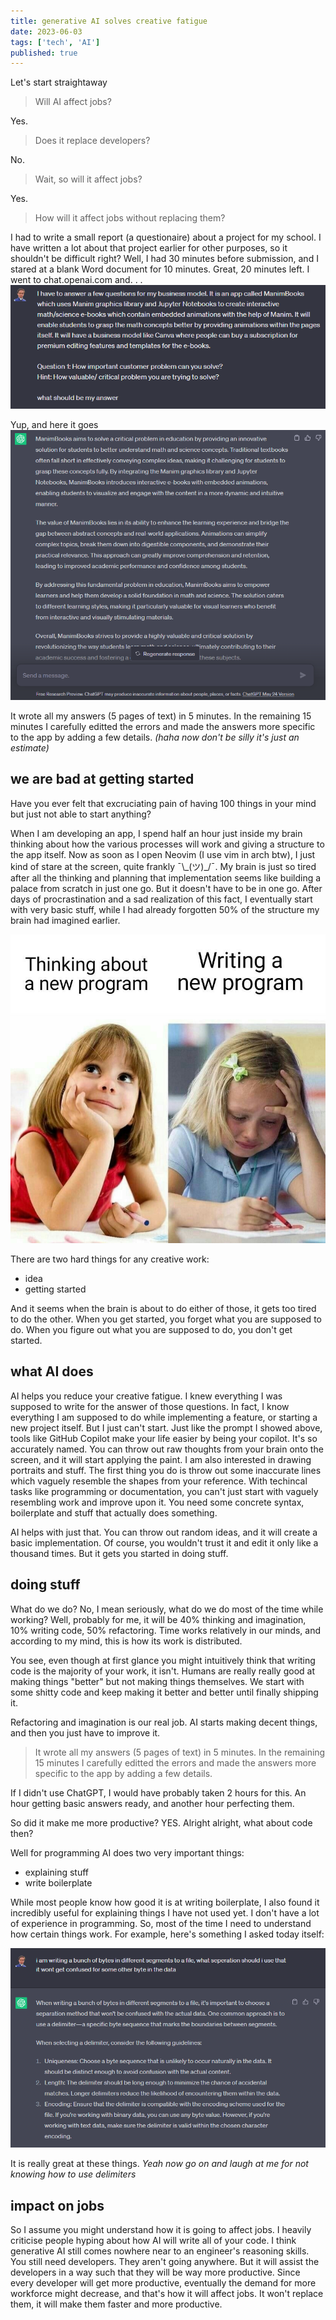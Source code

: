 ```yaml
---
title: generative AI solves creative fatigue
date: 2023-06-03
tags: ['tech', 'AI']
published: true
---
```


Let's start straightaway

> Will AI affect jobs?

Yes.

>Does it replace developers?

No.

>Wait, so will it affect jobs?

Yes. 

>How will it affect jobs without replacing them?

I had to write a small report (a questionaire) about a project for my school. I have written a lot about that project earlier for other purposes, so it shouldn't be difficult right? Well, I had 30 minutes before submission, and I stared at a blank Word document for 10 minutes. Great, 20 minutes left. I went to chat.openai.com and. . .
![chatgpt prompt](./proompt.png)

Yup, and here it goes ![chatgpt generated answer](./answer.png)

It wrote all my answers (5 pages of text) in 5 minutes. In the remaining 15 minutes I carefully editted the errors and made the answers more specific to the app by adding a few details. *(haha now don't be silly it's just an estimate)*

## we are bad at getting started

Have you ever felt that excruciating pain of having 100 things in your mind but just not able to start anything?

When I am developing an app, I spend half an hour just inside my brain thinking about how the various processes will work and giving a structure to the app itself. Now as soon as I open Neovim (I use vim in arch btw), I just kind of stare at the screen, quite frankly  ¯\\\_(ツ)_/¯. My brain is just so tired after all the thinking and planning that implementation seems like building a palace from scratch in just one go. But it doesn't have to be in one go. After days of procrastination and a sad realization of this fact, I eventually start with very basic stuff, while I had already forgotten 50% of the structure my brain had imagined earlier. 

![getting_started](./getting_started.png)

There are two hard things for any creative work:

- idea
- getting started

And it seems when the brain is about to do either of those, it gets too tired to do the other. When you get started, you forget what you are supposed to do. When you figure out what you are supposed to do, you don't get started. 

## what AI does

AI helps you reduce your creative fatigue. I knew everything I was supposed to write for the answer of those questions. In fact, I know everything I am supposed to do while implementing a feature, or starting a new project itself. But I just can't start. Just like the prompt I showed above, tools like GitHub Copilot make your life easier by being your copilot. It's so accurately named. You can throw out raw thoughts from your brain onto the screen, and it will start applying the paint. I am also interested in drawing portraits and stuff. The first thing you do is throw out some inaccurate lines which vaguely resemble the shapes from your reference. With techincal tasks like programming or documentation, you can't just start with vaguely resembling work and improve upon it. You need some concrete syntax, boilerplate and stuff that actually does something. 

AI helps with just that. You can throw out random ideas, and it will create a basic implementation. Of course, you wouldn't trust it and edit it only like a thousand times. But it gets you started in doing stuff. 

## doing stuff

What do we do? No, I mean seriously, what do we do most of the time while working? Well, probably for me, it will be 40% thinking and imagination, 10% writing code, 50% refactoring. Time works relatively in our minds, and according to my mind, this is how its work is distributed. 

You see, even though at first glance you might intuitively think that writing code is the majority of your work, it isn't. Humans are really really good at making things "better" but not making things themselves. We start with some shitty code and keep making it better and better until finally shipping it. 

Refactoring and imagination is our real job. AI starts making decent things, and then you just have to improve it. 

> It wrote all my answers (5 pages of text) in 5 minutes. In the remaining 15 minutes I carefully editted the errors and made the answers more specific to the app by adding a few details. 

If I didn't use ChatGPT, I would have probably taken 2 hours for this. An hour getting basic answers ready, and another hour perfecting them. 

So did it make me more productive? YES. Alright alright, what about code then? 

Well for programming AI does two very important things:

- explaining stuff
- write boilerplate 

While most people know how good it is at writing boilerplate, I also found it incredibly useful for explaining things I have not used yet. I don't have a lot of experience in programming. So, most of the time I need to understand how certain things work. For example, here's something I asked today itself: 

![delimiter](./delimiter.png)

It is really great at these things. *Yeah now go on and laugh at me for not knowing how to use delimiters*

## impact on jobs

So I assume you might understand how it is going to affect jobs. I heavily criticise people hyping about how AI will write all of your code. I think generative AI still comes nowhere near to an engineer's reasoning skills. You still need developers. They aren't going anywhere. But it will assist the developers in a way such that they will be way more productive. Since every developer will get more productive, eventually the demand for more workforce might decrease, and that's how it will affect jobs. It won't replace them, it will make them faster and more productive.  